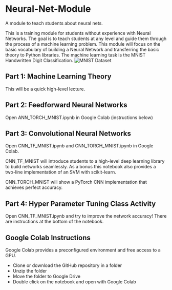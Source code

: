 # Neural-Net-Module
A module to teach students about neural nets.

This is a training module for students without experience with Neural Networks. The goal is to teach students at any level and guide them through the process of a machine learning problem. This module will focus on the basic vocabulary of building a Neural Network and transferring the basic theory to Python libraries. The machine learning task is the MNIST Handwritten Digit Classification.
![MNIST Dataset](https://camo.githubusercontent.com/01c057a753e92a9bc70b8c45d62b295431851c09cffadf53106fc0aea7e2843f/687474703a2f2f692e7974696d672e636f6d2f76692f3051493378675875422d512f687164656661756c742e6a7067)
## Part 1: Machine Learning Theory

This will be a quick high-level lecture.

## Part 2: Feedforward Neural Networks

Open ANN_TORCH_MNIST.ipynb in Google Colab (instructions below)

## Part 3: Convolutional Neural Networks

Open CNN_TF_MNIST.ipynb and CNN_TORCH_MNIST.ipynb in Google Colab.

CNN_TF_MNIST will introduce students to a high-level deep learning library to build networks seamlessly. 
As a bonus this notebook also provides a two-line implementation of an SVM with scikit-learn.

CNN_TORCH_MNIST will show a PyTorch CNN implementation that achieves perfect accuracy.

## Part 4: Hyper Parameter Tuning Class Activity

Open CNN_TF_MNIST.ipynb and try to improve the network accuracy! There are instructions at the bottom of the notebook.

## Google Colab Instructions

Google Colab provides a preconfigured environment and free access to a GPU.

* Clone or download the GitHub repository in a folder
* Unzip the folder
* Move the folder to Google Drive
* Double click on the notebook and open with Google Colab

